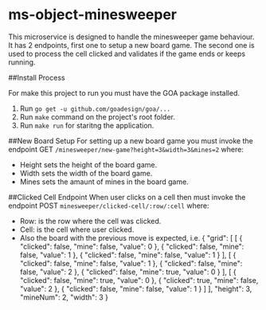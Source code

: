 # ms-object-minesweeper
This microservice is designed to handle the minesweeper game behaviour.
It has 2 endpoints, first one to setup a new board game.
The second one is used to process the cell clicked and validates if the game ends or keeps running.

##Install Process

For make this project to run you must have the GOA package installed.

1. Run `go get -u github.com/goadesign/goa/...`
2. Run `make` command on the project's root folder.
3. Run `make run` for staritng the application.

##New Board Setup
For setting up a new board game you must invoke the endpoint GET `/minesweeper/new-game?height=3&width=3&mines=2` where:
* Height sets the height of the board game.
* Width sets the width of the board game.
* Mines sets the amaunt of mines in the board game.

##Clicked Cell Endpoint
When user clicks on a cell then must invoke the endpoint POST `minesweeper/clicked-cell/:row/:cell` where:
* Row: is the row where the cell was clicked.
* Cell: is the cell where user clicked.
* Also the board with the previous move is expected, i.e.
{
  "grid": [
    [
      {
        "clicked": false,
        "mine": false,
        "value": 0
      },
      {
        "clicked": false,
        "mine": false,
        "value": 1
      },
      {
        "clicked": false,
        "mine": false,
        "value": 1
      }
    ],
    [
      {
        "clicked": false,
        "mine": false,
        "value": 1
      },
      {
        "clicked": false,
        "mine": false,
        "value": 2
      },
      {
        "clicked": false,
        "mine": true,
        "value": 0
      }
    ],
    [
      {
        "clicked": false,
        "mine": true,
        "value": 0
      },
      {
        "clicked": true,
        "mine": false,
        "value": 2
      },
      {
        "clicked": false,
        "mine": false,
        "value": 1
      }
    ]
  ],
  "height": 3,
  "mineNum": 2,
  "width": 3
}
